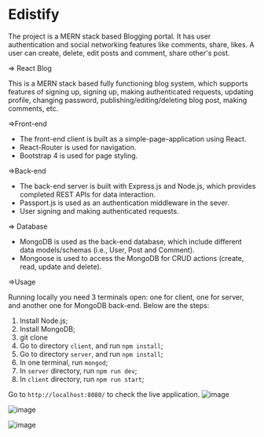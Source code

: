 # Edistify
The project is a MERN stack based Blogging portal. It has user authentication and social networking features like comments, share, likes. A user can create, delete, edit posts and comment, share other's post.


=> React Blog

This is a MERN stack based fully functioning blog system, which supports features of signing up, signing up, making authenticated requests, updating profile, changing password, publishing/editing/deleting blog post, making comments, etc.

=>Front-end

* The front-end client is built as a simple-page-application using React.
* React-Router is used for navigation.
* Bootstrap 4 is used for page styling.

=>Back-end

* The back-end server is built with Express.js and Node.js, which provides completed REST APIs for data interaction.
* Passport.js is used as an authentication middleware in the sever.
*  User signing and making authenticated requests.

=> Database

* MongoDB is used as the back-end database, which include different data models/schemas (i.e., User, Post and Comment).
* Mongoose is used to access the MongoDB for CRUD actions (create, read, update and delete).

=>Usage

Running locally you need 3 terminals open: one for client, one for server, and another one for MongoDB back-end. Below are the steps:

1. Install Node.js;
2. Install MongoDB;
3. git clone
4. Go to directory `client`, and run `npm install`;
5. Go to directory `server`, and run `npm install`;
6. In one terminal, run `mongod`;
7. In `server` directory, run `npm run dev`;
8. In `client` directory, run `npm run start`;

Go to `http://localhost:8080/` to check the live application.
![image](https://user-images.githubusercontent.com/39501945/75633042-c19d1a80-5c27-11ea-8b78-e4157490c761.png)

![image](https://user-images.githubusercontent.com/39501945/75633004-65d29180-5c27-11ea-99e1-3be1ed813708.png)

![image](https://user-images.githubusercontent.com/39501945/75633023-a16d5b80-5c27-11ea-87f2-7b5afea349a6.png)

